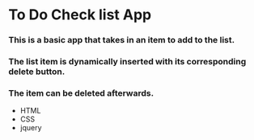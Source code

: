 
# To Do Check list App
### This is a basic app that takes in an item to add to the list.
### The list item is dynamically inserted with its corresponding delete button.
### The item can be deleted afterwards.
* HTML
* CSS
* jquery
